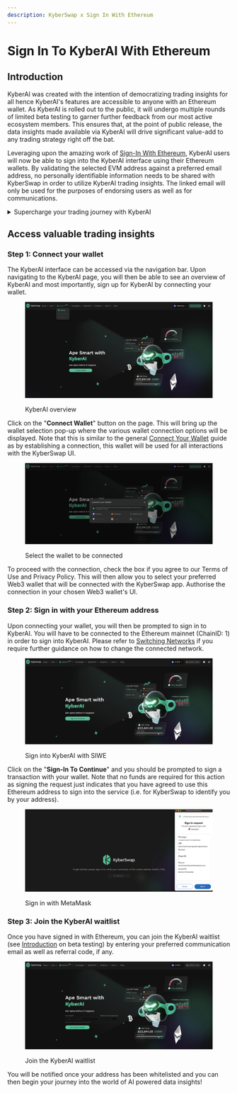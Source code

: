 ```yaml
---
description: KyberSwap x Sign In With Ethereum
---
```


# Sign In To KyberAI With Ethereum

## Introduction

KyberAI was created with the intention of democratizing trading insights for all hence KyberAI's features are accessible to anyone with an Ethereum wallet. As KyberAI is rolled out to the public, it will undergo multiple rounds of limited beta testing to garner further feedback from our most active ecosystem members. This ensures that, at the point of public release, the data insights made available via KyberAI will drive significant value-add to any trading strategy right off the bat.

Leveraging upon the amazing work of [Sign-In With Ethereum](https://docs.login.xyz/), KyberAI users will now be able to sign into the KyberAI interface using their Ethereum wallets. By validating the selected EVM address against a preferred email address, no personally identifiable information needs to be shared with KyberSwap in order to utilize KyberAI trading insights. The linked email will only be used for the purposes of endorsing users as well as for communications.

<details>

<summary>Supercharge your trading journey with KyberAI</summary>

1. **Sign In To KyberAI With Ethereum <-**
2. [Discover Promising Tokens](discover-promising-tokens.md)
3. [Deep Dive Into Token Data](deep-dive-into-token-data.md)
4. [Add Tokens To Watchlist](add-tokens-to-watchlist.md)
5. [Get Notified On Your Favourite Tokens](get-notifications-for-your-favourite-tokens.md)
6. Buy Or Sell Tokens
   * [Instantly Swap At The Best Rates](../../kyberswap-interface/user-guides/instantly-swap-at-the-best-rates.md)
   * [Swap At Your Preferred Rates](../../kyberswap-interface/user-guides/trade-at-your-preferred-rates.md)

</details>

## Access valuable trading insights

### Step 1: Connect your wallet

The KyberAI interface can be accessed via the navigation bar. Upon navigating to the KyberAI page, you will then be able to see an overview of KyberAI and most importantly, sign up for KyberAI by connecting your wallet.

<figure><img src="../../../.gitbook/assets/KyberAI_UserGuide_SignIn.png" alt=""><figcaption><p>KyberAI overview</p></figcaption></figure>

Click on the "**Connect Wallet**" button on the page. This will bring up the wallet selection pop-up where the various wallet connection options will be displayed. Note that this is similar to the general [Connect Your Wallet](../../kyberswap-interface/user-guides/connect-your-wallet.md) guide as by establishing a connection, this wallet will be used for all interactions with the KyberSwap UI.

<figure><img src="../../../.gitbook/assets/KyberAI_UserGuide_ConnectWallet.png" alt=""><figcaption><p>Select the wallet to be connected</p></figcaption></figure>

To proceed with the connection, check the box if you agree to our Terms of Use and Privacy Policy. This will then allow you to select your preferred Web3 wallet that will be connected with the KyberSwap app. Authorise the connection in your chosen Web3 wallet's UI.

### Step 2: Sign in with your Ethereum address

Upon connecting your wallet, you will then be prompted to sign in to KyberAI. You will have to be connected to the Ethereum mainnet (ChainID: 1) in order to sign into KyberAI. Please refer to [Switching Networks](../../kyberswap-interface/user-guides/selecting-preferred-network.md) if you require further guidance on how to change the connected network.

<figure><img src="../../../.gitbook/assets/KyberAI_UserGuide_SignInToKyberAI.png" alt=""><figcaption><p>Sign into KyberAI with SIWE</p></figcaption></figure>

Click on the "**Sign-In To Continue**" and you should be prompted to sign a transaction with your wallet. Note that no funds are required for this action as signing the request just indicates that you have agreed to use this Ethereum address to sign into the service (i.e. for KyberSwap to identify you by your address).&#x20;

<figure><img src="../../../.gitbook/assets/KyberAI_UserGuide_MetaMaskSignIn.png" alt=""><figcaption><p>Sign in with MetaMask</p></figcaption></figure>

### Step 3: Join the KyberAI waitlist

Once you have signed in with Ethereum, you can join the KyberAI waitlist (see [Introduction](sign-in-to-kyberai-with-ethereum.md#introduction) on beta testing) by entering your preferred communication email as well as referral code, if any.

<figure><img src="../../../.gitbook/assets/KyberAI_UserGuide_Waitlist.png" alt=""><figcaption><p>Join the KyberAI waitlist</p></figcaption></figure>

You will be notified once your address has been whitelisted and you can then begin your journey into the world of AI powered data insights!
